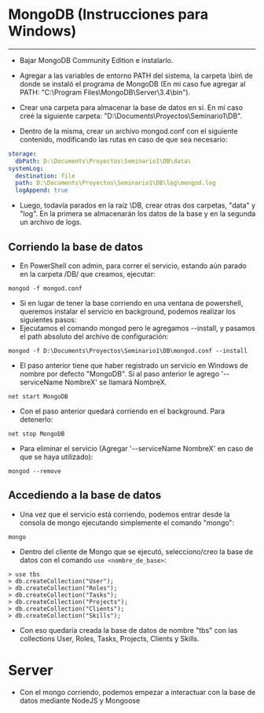 # MongoDB (Instrucciones para Windows)
-------

- Bajar MongoDB Community Edition e instalarlo.
- Agregar a las variables de entorno PATH del sistema, la carpeta \bin\ de donde se instaló el programa de MongoDB (En mi caso fue agregar al PATH: "C:\Program Files\MongoDB\Server\3.4\bin").

- Crear una carpeta para almacenar la base de datos en sí. En mi caso creé la siguiente carpeta: "D:\Documents\Proyectos\Seminario1\DB\".
- Dentro de la misma, crear un archivo mongod.conf con el siguiente contenido, modificando las rutas en caso de que sea necesario:

```yaml
storage:
  dbPath: D:\Documents\Proyectos\Seminario1\DB\data\
systemLog:
  destination: file
  path: D:\Documents\Proyectos\Seminario1\DB\log\mongod.log
  logAppend: true
```

- Luego, todavía parados en la raíz \DB\, crear otras dos carpetas, "data" y "log". En la primera se almacenarán los datos de la base y en la segunda un archivo de logs.


## Corriendo la base de datos

- En PowerShell con admin, para correr el servicio, estando aún parado en la carpeta /DB/ que creamos, ejecutar:  
```
mongod -f mongod.conf
```

- Si en lugar de tener la base corriendo en una ventana de powershell, queremos instalar el servicio en background, podemos realizar los siguientes pasos:
- Ejecutamos el comando mongod pero le agregamos --install, y pasamos el path absoluto del archivo de configuración:  
```
mongod -f D:\Documents\Proyectos\Seminario1\DB\mongod.conf --install
```

- El paso anterior tiene que haber registrado un servicio en Windows de nombre por defecto "MongoDB". Si al paso anterior le agrego '--serviceName NombreX' se llamará NombreX.  
```
net start MongoDB
```

- Con el paso anterior quedará corriendo en el background. Para detenerlo:  
```
net stop MongoDB
```

- Para eliminar el servicio (Agregar '--serviceName NombreX' en caso de que se haya utilizado):  
```
mongod --remove
```

## Accediendo a la base de datos

- Una vez que el servicio está corriendo, podemos entrar desde la consola de mongo ejecutando simplemente el comando "mongo":  
```
mongo
```

- Dentro del cliente de Mongo que se ejecutó, selecciono/creo la base de datos con el comando `use <nombre_de_base>`:  
```
> use tbs
> db.createCollection("User");
> db.createCollection("Roles");
> db.createCollection("Tasks");
> db.createCollection("Projects");
> db.createCollection("Clients");
> db.createCollection("Skills");
```

- Con eso quedaría creada la base de datos de nombre "tbs" con las collections User, Roles, Tasks, Projects, Clients y Skills.

# Server

- Con el mongo corriendo, podemos empezar a interactuar con la base de datos mediante NodeJS y Mongoose
